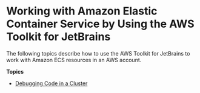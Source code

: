 # Working with Amazon Elastic Container Service by Using the AWS Toolkit for JetBrains<a name="ecs"></a>

The following topics describe how to use the AWS Toolkit for JetBrains to work with Amazon ECS resources in an AWS account\.

**Topics**
+ [Debugging Code in a Cluster](ecs-debug.md)